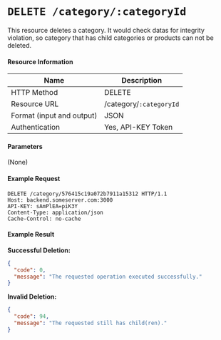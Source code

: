 # `DELETE /category/:categoryId`
This resource deletes a category. It would check datas for integrity violation, so category that has child categories or products can not be deleted.

#### Resource Information
| Name | Description |
| --- | --- |
| HTTP Method | DELETE |
| Resource URL | /category/`:categoryId` |
| Format (input and output) | JSON |
| Authentication | Yes, API-KEY Token |

#### Parameters
(None)

#### Example Request
```http
DELETE /category/576415c19a072b7911a15312 HTTP/1.1
Host: backend.someserver.com:3000
API-KEY: sAmPlEA=piK3Y
Content-Type: application/json
Cache-Control: no-cache
```


#### Example Result
**Successful Deletion:**

```json
{
  "code": 0,
  "message": "The requested operation executed successfully."
}
```

**Invalid Deletion:**

```json
{
  "code": 94,
  "message": "The requested still has child(ren)."
}
```
